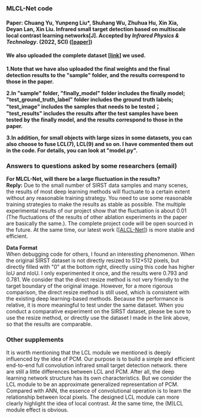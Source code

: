 ### MLCL-Net code  
#### Paper: **Chuang Yu**, Yunpeng Liu*, Shuhang Wu, Zhuhua Hu, Xin Xia, Deyan Lan, Xin Liu. Infrared small target detection based on multiscale local contrast learning networks[J]. Accepted by *Infrared Physics & Technology*. (2022, SCI) ([[paper](https://doi.org/10.1016/j.infrared.2022.104107)])  

#### We also uploaded the complete dataset [[link](https://github.com/YuChuang1205/SIRST-dataset-MLCL-Net-version)] we used.

**1.Note that we have also uploaded the final weights and the final detection results to the "sample" folder, and the results correspond to those in the paper.**  

**2.In "sample" folder, "finally_model" folder includes the finally model; "test_ground_truth_label" folder includes the ground truth labels; "test_image" includes the samples that needs to be tested； "test_results" includes the results after the test samples have been tested by the finally model, and the results correspond to those in the paper.**

**3.In addition, for small objects with large sizes in some datasets, you can also choose to fuse LCL(7), LCL(9) and so on. I have commented them out in the code. For details, you can look at "model.py".**




### Answers to questions asked by some researchers (email)
**For MLCL-Net, will there be a large fluctuation in the results?**  
**Reply:** Due to the small number of SIRST data samples and many scenes, the results of most deep learning methods will fluctuate to a certain extent without any reasonable training strategy. You need to use some reasonable training strategies to make the results as stable as possible. The multiple experimental results of our project show that the fluctuation is about 0.01 (The fluctuations of the results of other ablation experiments in the paper are basically the same.). The complete project code will be open sourced in the future. At the same time, our latest work ([[ALCL-Net](https://ieeexplore.ieee.org/document/9785618)]) is more stable and efficient. 


<!-- **4. I am open to collaboration opportunities (anytime & anywhere & any type). If you need collaborative research, please email me (yuchuang@sia.cn). Please be sure to state your name, unit, and some representative research works in the email.** -->

**Data Format**  
When debugging code for others, I found an interesting phenomenon. When the original SIRST dataset is not directly resized to 512×512 pixels, but directly filled with "0" at the bottom right, directly using this code has higher IoU and nIoU. I only experimented it once, and the results were 0.793 and 0.781. We consider that the direct resize method is not very friendly to the target boundary of the original image. However, for a more rigorous comparison, the direct resize method is still used, which is consistent with the existing deep learning-based methods. Because the performance is relative, it is more meaningful to test under the same dataset. When you conduct a comparative experiment on the SIRST dataset, please be sure to use the resize method, or directly use the dataset I made in the link above, so that the results are comparable. 



### Other supplements
It is worth mentioning that the LCL module we mentioned is deeply influenced by the idea of PCM. Our purpose is to build a simple and efficient end-to-end full convolution infrared small target detection network. there are still a little differences between LCL and PCM. After all, the deep learning network structure has its own characteristics. But we consider the LCL module to be an approximate generalized representation of PCM. Compared with ANN, the essence of convolutional operation is to learn the relationship between local pixels. The designed LCL module can more clearly highlight the idea of local contrast. At the same time, the (M)LCL module effect is obvious.


